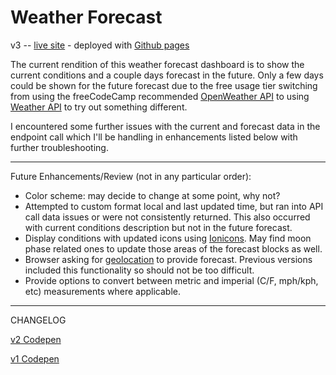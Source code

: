 # Weather Forecast 
v3 -- [live site](https://haleyelder.github.io/weather-forecast/) - deployed with [Github pages](https://create-react-app.dev/docs/deployment#github-pages)

The current rendition of this weather forecast dashboard is to show the current conditions and a couple days forecast in the future. Only a few days could be shown for the future forecast due to the free usage tier switching from using the freeCodeCamp recommended [OpenWeather API](https://openweathermap.org/) to using [Weather API](https://www.weatherapi.com) to try out something different. 

I encountered some further issues with the current and forecast data in the endpoint call which I'll be handling in enhancements listed below with further troubleshooting.

--------------------------
Future Enhancements/Review (not in any particular order):
- Color scheme: may decide to change at some point, why not?
- Attempted to custom format local and last updated time, but ran into API call data issues or were not consistently returned. This also occurred with current conditions description but not in the future forecast.
- Display conditions with updated icons using [Ionicons](https://ionicons.com). May find moon phase related ones to update those areas of the forecast blocks as well.
- Browser asking for [geolocation](https://developer.mozilla.org/en-US/docs/Web/API/Geolocation_API) to provide forecast. Previous versions included this functionality so should not be too difficult.
- Provide options to convert between metric and imperial (C/F, mph/kph, etc) measurements where applicable.

---------------------------------
CHANGELOG

[v2 Codepen](https://codepen.io/haleyelder/full/WdZMGZ)

[v1 Codepen](https://codepen.io/haleyelder/full/XdzxBx)

